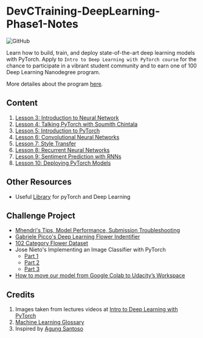 # DevCTraining-DeepLearning-Phase1-Notes


![GitHub](https://img.shields.io/github/license/mashape/apistatus.svg)


Learn how to build, train, and deploy state-of-the-art deep learning models with PyTorch. Apply to  ``Intro to Deep Learning with PyTorch course`` for the chance to participate in a vibrant student community and to earn one of 100 Deep Learning Nanodegree program.

More detailes about the program [here](https://www.udacity.com/scholarships/facebook-pytorch-scholarship).

## Content
1. [Lesson 3: Introduction to Neural Network](https://github.com/itsLizza/FATQS_IntelEdgeAIFundamentalsCourse/blob/master/docs/Lesson%201%20-%20Introduction%20to%20AI%20at%20the%20Edge.md)
2. [Lesson 4: Talking PyTorch with Soumith Chintala](https://github.com/itsLizza/FATQS_IntelEdgeAIFundamentalsCourse/blob/master/docs/Lesson%202%20-%20Leveraging%20Pre-Trained%20Models.md)
3. [Lesson 5: Introduction to PyTorch](https://github.com/Skovsky/FATQS_IntelEdgeAIFundamentalsCourse/blob/master/docs/Lesson%203%20-%20The%20Model%20Optimizer.md)
4. [Lesson 6: Convolutional Neural Networks](https://github.com/Skovsky/FATQS_IntelEdgeAIFundamentalsCourse/blob/master/docs/Lesson%204%20-%20The%20Inference%20Engine.md)
5. [Lesson 7: Style Transfer](https://github.com/Skovsky/FATQS_IntelEdgeAIFundamentalsCourse/blob/master/docs/Lesson%205%20-%20Deploying%20an%20Edge%20App.md)
6. [Lesson 8: Recurrent Neural Networks](https://github.com/Skovsky/FATQS_IntelEdgeAIFundamentalsCourse/blob/master/docs/Lesson%205%20-%20Deploying%20an%20Edge%20App.md)
7. [Lesson 9: Sentiment Prediction with RNNs](https://github.com/Skovsky/FATQS_IntelEdgeAIFundamentalsCourse/blob/master/docs/Lesson%205%20-%20Deploying%20an%20Edge%20App.md)
7. [Lesson 10: Deploying PyTorch Models](https://github.com/Skovsky/FATQS_IntelEdgeAIFundamentalsCourse/blob/master/docs/Lesson%205%20-%20Deploying%20an%20Edge%20App.md)

## Other Resources

* Useful [Library](https://docs.google.com/spreadsheets/d/1h4iuwVhAsg-dg00Ng_Fy0PQeiXAstmpk2I2NjVFSwYo/edit?usp=sharing) for pyTorch and Deep Learning

## Challenge Project
* [Mhendri's Tips, Model Performance, Submission Troubleshooting](https://docs.google.com/document/d/1-MCDPOejsn2hq9EoBzMpzGv9jEdtMWoIwjkAa1cVbSM/edit?usp=sharing)
* [Gabriele Picco's Deep Learning Flower Indentifier](https://github.com/GabrielePicco/deep-learning-flower-identifier)
* [102 Category Flower Dataset](http://www.robots.ox.ac.uk/~vgg/data/flowers/102/)
* Jose Nieto's Implementing an Image Classifier with PyTorch 
  * [Part 1](https://medium.com/udacity/implementing-an-image-classifier-with-pytorch-part-1-cf5444b8e9c9)
  * [Part 2](https://medium.com/p/ae4dd7b2f48?source=user_profile---------3------------------)
  * [Part 3](https://medium.com/p/6ff66106ba89?source=user_profile---------2------------------)
* [How to move our model from Google Colab to Udacity’s Workspace](https://medium.com/@ml_kid/how-to-move-our-model-from-google-colab-to-udacitys-workspace-final-lab-project-88e1a0b7d6ab)


## Credits
1. Images taken from lectures videos at [Intro to Deep Learning with PyTorch](https://www.udacity.com/course/deep-learning-pytorch--ud188)
2. [Machine Learning Glossary](https://developers.google.com/machine-learning/glossary/)
3. Inspired by [Agung Santoso](https://github.com/agungsantoso/pytorch-scholarship-challenge-notes)
